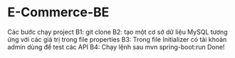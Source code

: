 # E-Commerce-BE
Các bước chạy project
B1: git clone
B2: tạo một cơ sở dữ liệu MySQL tương ứng với các giá trị trong file properties
B3: Trong file Initializer có tài khoản admin dùng để test các API
B4: Chạy lệnh sau mvn spring-boot:run
Done!
